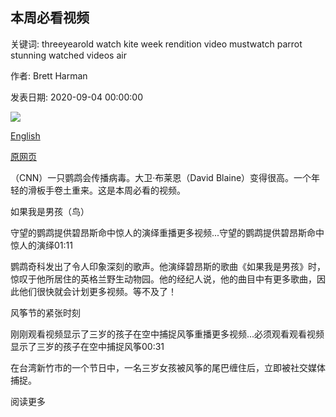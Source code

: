 ## 本周必看视频

关键词: threeyearold watch kite week rendition video mustwatch parrot stunning watched videos air

作者: Brett Harman

发表日期: 2020-09-04 00:00:00

![](https://cdn.cnn.com/cnnnext/dam/assets/200901140000-beyonce-chico-parrot-split-super-tease.jpg)

[English](Must-watch%20videos%20of%20the%20week.md)

[原网页](https://edition.cnn.com/2020/09/04/app-news-section/videos-of-the-week-mobile-september-4/index.html)

（CNN）一只鹦鹉会传播病毒。大卫·布莱恩（David Blaine）变得很高。一个年轻的滑板手卷土重来。这是本周必看的视频。

如果我是男孩（鸟）

守望的鹦鹉提供碧昂斯命中惊人的演绎重播更多视频...守望的鹦鹉提供碧昂斯命中惊人的演绎01:11

鹦鹉奇科发出了令人印象深刻的歌声。他演绎碧昂斯的歌曲《如果我是男孩》时，惊叹于他所居住的英格兰野生动物园。他的经纪人说，他的曲目中有更多歌曲，因此他们很快就会计划更多视频。等不及了！

风筝节的紧张时刻

刚刚观看视频显示了三岁的孩子在空中捕捉风筝重播更多视频...必须观看观看视频显示了三岁的孩子在空中捕捉风筝00:31

在台湾新竹市的一个节日中，一名三岁女孩被风筝的尾巴缠住后，立即被社交媒体捕捉。

阅读更多